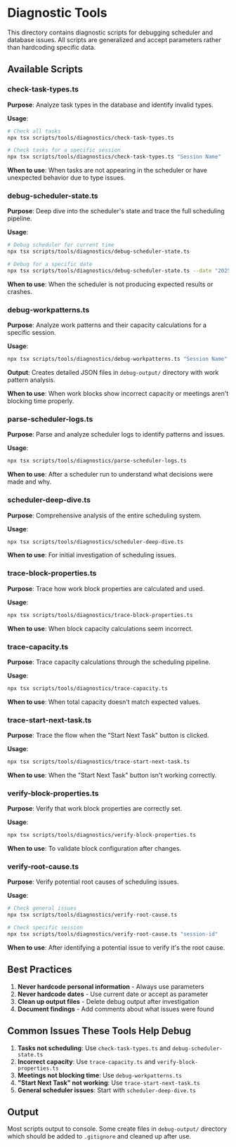 # Diagnostic Tools

This directory contains diagnostic scripts for debugging scheduler and database issues. All scripts are generalized and accept parameters rather than hardcoding specific data.

## Available Scripts

### check-task-types.ts
**Purpose**: Analyze task types in the database and identify invalid types.

**Usage**:
```bash
# Check all tasks
npx tsx scripts/tools/diagnostics/check-task-types.ts

# Check tasks for a specific session
npx tsx scripts/tools/diagnostics/check-task-types.ts "Session Name"
```

**When to use**: When tasks are not appearing in the scheduler or have unexpected behavior due to type issues.

### debug-scheduler-state.ts
**Purpose**: Deep dive into the scheduler's state and trace the full scheduling pipeline.

**Usage**:
```bash
# Debug scheduler for current time
npx tsx scripts/tools/diagnostics/debug-scheduler-state.ts

# Debug for a specific date
npx tsx scripts/tools/diagnostics/debug-scheduler-state.ts --date "2025-01-15"
```

**When to use**: When the scheduler is not producing expected results or crashes.

### debug-workpatterns.ts
**Purpose**: Analyze work patterns and their capacity calculations for a specific session.

**Usage**:
```bash
npx tsx scripts/tools/diagnostics/debug-workpatterns.ts "Session Name"
```

**Output**: Creates detailed JSON files in `debug-output/` directory with work pattern analysis.

**When to use**: When work blocks show incorrect capacity or meetings aren't blocking time properly.

### parse-scheduler-logs.ts
**Purpose**: Parse and analyze scheduler logs to identify patterns and issues.

**Usage**:
```bash
npx tsx scripts/tools/diagnostics/parse-scheduler-logs.ts
```

**When to use**: After a scheduler run to understand what decisions were made and why.

### scheduler-deep-dive.ts
**Purpose**: Comprehensive analysis of the entire scheduling system.

**Usage**:
```bash
npx tsx scripts/tools/diagnostics/scheduler-deep-dive.ts
```

**When to use**: For initial investigation of scheduling issues.

### trace-block-properties.ts
**Purpose**: Trace how work block properties are calculated and used.

**Usage**:
```bash
npx tsx scripts/tools/diagnostics/trace-block-properties.ts
```

**When to use**: When block capacity calculations seem incorrect.

### trace-capacity.ts
**Purpose**: Trace capacity calculations through the scheduling pipeline.

**Usage**:
```bash
npx tsx scripts/tools/diagnostics/trace-capacity.ts
```

**When to use**: When total capacity doesn't match expected values.

### trace-start-next-task.ts
**Purpose**: Trace the flow when the "Start Next Task" button is clicked.

**Usage**:
```bash
npx tsx scripts/tools/diagnostics/trace-start-next-task.ts
```

**When to use**: When the "Start Next Task" button isn't working correctly.

### verify-block-properties.ts
**Purpose**: Verify that work block properties are correctly set.

**Usage**:
```bash
npx tsx scripts/tools/diagnostics/verify-block-properties.ts
```

**When to use**: To validate block configuration after changes.

### verify-root-cause.ts
**Purpose**: Verify potential root causes of scheduling issues.

**Usage**:
```bash
# Check general issues
npx tsx scripts/tools/diagnostics/verify-root-cause.ts

# Check specific session
npx tsx scripts/tools/diagnostics/verify-root-cause.ts "session-id"
```

**When to use**: After identifying a potential issue to verify it's the root cause.

## Best Practices

1. **Never hardcode personal information** - Always use parameters
2. **Never hardcode dates** - Use current date or accept as parameter
3. **Clean up output files** - Delete debug output after investigation
4. **Document findings** - Add comments about what issues were found

## Common Issues These Tools Help Debug

1. **Tasks not scheduling**: Use `check-task-types.ts` and `debug-scheduler-state.ts`
2. **Incorrect capacity**: Use `trace-capacity.ts` and `verify-block-properties.ts`
3. **Meetings not blocking time**: Use `debug-workpatterns.ts`
4. **"Start Next Task" not working**: Use `trace-start-next-task.ts`
5. **General scheduler issues**: Start with `scheduler-deep-dive.ts`

## Output

Most scripts output to console. Some create files in `debug-output/` directory which should be added to `.gitignore` and cleaned up after use.